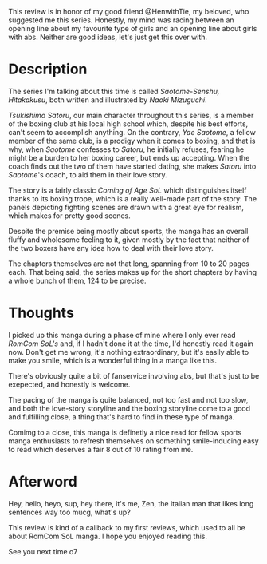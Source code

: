 This review is in honor of my good friend @HenwithTie, my beloved, who suggested me this series. Honestly, my mind was racing between an opening line about my favourite type of girls and an opening line about girls with abs. Neither are good ideas, let's just get this over with.

# Description

The series I'm talking about this time is called _Saotome-Senshu, Hitakakusu_, both written and illustrated by _Naoki Mizuguchi_.

_Tsukishima Satoru_, our main character throughout this series, is a member of the boxing club at his local high school which, despite his best efforts, can't seem to accomplish anything. On the contrary, _Yae Saotome_, a fellow member of the same club, is a prodigy when it comes to boxing, and that is why, when _Saotome_ confesses to _Satoru_, he initially refuses, fearing he might be a burden to her boxing career, but ends up accepting. When the coach finds out the two of them have started dating, she makes _Satoru_ into _Saotome_'s coach, to aid them in their love story.

The story is a fairly classic _Coming of Age_ _SoL_ which distinguishes itself thanks to its boxing trope, which is a really well-made part of the story: The panels depicting fighting scenes are drawn with a great eye for realism, which makes for pretty good scenes.

Despite the premise being mostly about sports, the manga has an overall fluffy and wholesome feeling to it, given mostly by the fact that neither of the two boxers have any idea how to deal with their love story.

The chapters themselves are not that long, spanning from 10 to 20 pages each. That being said, the series makes up for the short chapters by having a whole bunch of them, 124 to be precise.

# Thoughts

I picked up this manga during a phase of mine where I only ever read _RomCom SoL's_ and, if I hadn't done it at the time, I'd honestly read it again now. Don't get me wrong, it's nothing extraordinary, but it's easily able to make you smile, which is a wonderful thing in a manga like this.

There's obviously quite a bit of fanservice involving abs, but that's just to be exepected, and honestly is welcome.

The pacing of the manga is quite balanced, not too fast and not too slow, and both the love-story storyline and the boxing storyline come to a good and fulfilling close, a thing that's hard to find in these type of manga.

Comimg to a close, this manga is definetly a nice read for fellow sports manga enthusiasts to refresh themselves on something smile-inducing easy to read which deserves a fair 8 out of 10 rating from me.

# Afterword

Hey, hello, heyo, sup, hey there, it's me, Zen, the italian man that likes long sentences way too mucg, what's up?

This review is kind of a callback to my first reviews, which used to all be about RomCom SoL manga. I hope you enjoyed reading this.

See you next time
o7
